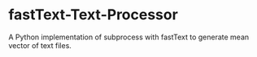 # fastText-Text-Processor
A Python implementation of subprocess with fastText to generate mean vector of text files.
